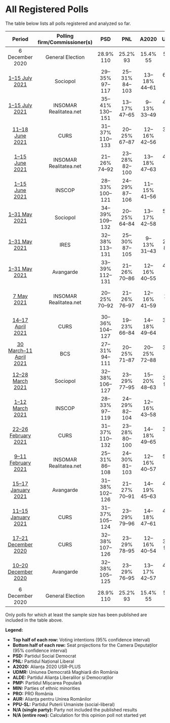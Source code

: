 # All Registered Polls

The table below lists all polls registered and analyzed so far.

| Period     | Polling firm/Commissioner(s) | PSD | PNL | A2020 | UDMR | ALDE | PMP | MIN | PRO | AUR | PPU-SL |
|:----------:|:----------------------------:|:--:|:--:|:--:|:--:|:--:|:--:|:--:|:--:|:--:|:--:|
| 6 December 2020 | General Election | 28.9% <br> 110 | 25.2% <br> 93 | 15.4% <br> 55 | 5.7% <br> 21 | 0.0% <br> 0 | 4.8% <br> 0 | 0.0% <br> 17 | 4.1% <br> 0 | 9.1% <br> 33 | 0.0% <br> 0 |
| [1–15 July 2021](2021-07-15-Sociopol.html) | Sociopol | 29–35% <br> 97–117 | 25–31% <br> 84–103 | 13–18% <br> 44–61 | 6–9% <br> 19–29 | N/A <br> N/A | 1–3% <br> 0 | N/A <br> 17 | 3–5% <br> 0–18 | 9–12% <br> 28–42 | N/A <br> N/A |
| [1–15 July 2021](2021-07-15-INSOMAR.html) | INSOMAR <br> Realitatea.net | 35–41% <br> 130–151 | 13–17% <br> 47–65 | 9–13% <br> 33–49 | 4–7% <br> 14–25 | N/A <br> N/A | N/A <br> N/A | N/A <br> 17 | N/A <br> N/A | 13–17% <br> 47–64 | N/A <br> N/A |
| [11–18 June 2021](2021-06-18-CURS.html) | CURS | 31–37% <br> 110–133 | 20–25% <br> 67–87 | 12–16% <br> 42–56 | 3–5% <br> 11–18 | N/A <br> N/A | 4–6% <br> 0–22 | N/A <br> 17 | 1–3% <br> 0 | 10–14% <br> 36–49 | 2–4% <br> 0 |
| [1–15 June 2021](2021-06-15-INSOMAR.html) | INSOMAR <br> Realitatea.net | 21–26% <br> 74–92 | 23–28% <br> 82–100 | 13–18% <br> 47–63 | 4–7% <br> 14–24 | N/A <br> N/A | N/A <br> N/A | N/A <br> 17 | 1–3% <br> 0 | 16–21% <br> 57–74 | N/A <br> N/A |
| [1–15 June 2021](2021-06-15-INSCOP.html) | INSCOP | 28–33% <br> 100–121 | 24–29% <br> 87–106 | 11–15% <br> 41–56 | N/A <br> N/A | N/A <br> N/A | 2–4% <br> 0 | N/A <br> 17 | 3–6% <br> 0–19 | 12–16% <br> 44–60 | N/A <br> N/A |
| [1–31 May 2021](2021-05-31-Sociopol.html) | Sociopol | 34–39% <br> 109–132 | 20–25% <br> 64–84 | 13–17% <br> 42–58 | 5–8% <br> 16–25 | N/A <br> N/A | 1–3% <br> 0 | N/A <br> 17 | 4–7% <br> 0–20 | 9–13% <br> 30–43 | 1–2% <br> 0 |
| [1–31 May 2021](2021-05-31-IRES.html) | IRES | 32–38% <br> 113–131 | 25–30% <br> 87–105 | 9–13% <br> 31–43 | 2–4% <br> 8–13 | N/A <br> N/A | N/A <br> N/A | N/A <br> 17 | 2–4% <br> 0 | 12–16% <br> 41–55 | N/A <br> N/A |
| [1–31 May 2021](2021-05-31-Avangarde.html) | Avangarde | 33–39% <br> 112–131 | 21–26% <br> 70–86 | 12–16% <br> 40–55 | 4–6% <br> 13–21 | N/A <br> N/A | 1–3% <br> 0 | N/A <br> 17 | 1–3% <br> 0 | 13–17% <br> 44–57 | 1–2% <br> 0 |
| [7 May 2021](2021-05-07-INSOMAR.html) | INSOMAR <br> Realitatea.net | 20–25% <br> 70–92 | 21–26% <br> 76–97 | 12–16% <br> 41–59 | 7–10% <br> 25–39 | N/A <br> N/A | 3–6% <br> 0–21 | N/A <br> 17 | 3–5% <br> 0–19 | 13–18% <br> 48–66 | N/A <br> N/A |
| [14–17 April 2021](2021-04-17-CURS.html) | CURS | 30–36% <br> 104–127 | 19–23% <br> 66–84 | 14–18% <br> 49–64 | 3–5% <br> 10–18 | N/A <br> N/A | 4–6% <br> 0–21 | N/A <br> 17 | 2–4% <br> 0 | 10–14% <br> 36–48 | 3–5% <br> 0–18 |
| [30 March–11 April 2021](2021-04-11-BCS.html) | BCS | 27–31% <br> 94–111 | 20–25% <br> 71–87 | 20–25% <br> 72–88 | 3–5% <br> 11–18 | N/A <br> N/A | 3–5% <br> 0–18 | N/A <br> 17 | 2–4% <br> 0 | 9–12% <br> 30–41 | N/A <br> N/A |
| [12–28 March 2021](2021-03-28-Sociopol.html) | Sociopol | 32–38% <br> 106–127 | 23–29% <br> 77–95 | 15–20% <br> 48–63 | 3–6% <br> 9–18 | N/A <br> N/A | 2–4% <br> 0 | N/A <br> 17 | 1–3% <br> 0 | 10–14% <br> 33–47 | N/A <br> N/A |
| [1–12 March 2021](2021-03-12-INSCOP.html) | INSCOP | 28–33% <br> 97–119 | 24–29% <br> 82–104 | 12–16% <br> 43–58 | N/A <br> N/A | N/A <br> N/A | 3–5% <br> 0–17 | N/A <br> 17 | 4–6% <br> 0–21 | 13–18% <br> 46–62 | N/A <br> N/A |
| [22–26 February 2021](2021-02-26-CURS.html) | CURS | 31–37% <br> 110–132 | 23–28% <br> 80–100 | 14–18% <br> 49–65 | 3–5% <br> 10–18 | N/A <br> N/A | 2–4% <br> 0 | N/A <br> 17 | 1–3% <br> 0 | 7–11% <br> 25–38 | 2–4% <br> 0 |
| [9–11 February 2021](2021-02-11-INSOMAR.html) | INSOMAR <br> Realitatea.net | 25–31% <br> 86–108 | 24–30% <br> 81–103 | 12–16% <br> 40–57 | 5–8% <br> 15–26 | N/A <br> N/A | 3–5% <br> 0–18 | N/A <br> 17 | 1–2% <br> 0 | 14–18% <br> 46–64 | N/A <br> N/A |
| [15–17 January 2021](2021-01-17-Avangarde.html) | Avangarde | 31–38% <br> 102–126 | 21–27% <br> 70–91 | 14–19% <br> 45–63 | 4–7% <br> 12–23 | N/A <br> N/A | 2–4% <br> 0 | N/A <br> 17 | 0–2% <br> 0 | 12–17% <br> 39–56 | N/A <br> N/A |
| [11–15 January 2021](2021-01-15-CURS.html) | CURS | 31–37% <br> 105–124 | 23–29% <br> 79–96 | 14–18% <br> 47–61 | 4–6% <br> 13–21 | N/A <br> N/A | 2–4% <br> 0 | N/A <br> 17 | 1–3% <br> 0 | 10–14% <br> 34–47 | N/A <br> N/A |
| [17–21 December 2020](2020-12-21-CURS.html) | CURS | 32–38% <br> 107–126 | 23–29% <br> 78–95 | 12–16% <br> 40–54 | 3–5% <br> 9–17 | N/A <br> N/A | 1–3% <br> 0 | N/A <br> 17 | 1–3% <br> 0 | 13–17% <br> 43–57 | N/A <br> N/A |
| [10–20 December 2020](2020-12-20-Avangarde.html) | Avangarde | 32–38% <br> 105–125 | 23–29% <br> 76–95 | 13–17% <br> 42–57 | 4–7% <br> 12–21 | N/A <br> N/A | 1–3% <br> 0 | N/A <br> 17 | 1–2% <br> 0 | 12–16% <br> 39–54 | N/A <br> N/A |
| 6 December 2020 | General Election | 28.9% <br> 110 | 25.2% <br> 93 | 15.4% <br> 55 | 5.7% <br> 21 | 0.0% <br> 0 | 4.8% <br> 0 | 0.0% <br> 17 | 4.1% <br> 0 | 9.1% <br> 33 | 0.0% <br> 0 |

Only polls for which at least the sample size has been published are included in the table above.

**Legend:**
+ **Top half of each row:** Voting intentions (95% confidence interval)
+ **Bottom half of each row:** Seat projections for the Camera Deputaților (95% confidence interval)
+ **PSD:** Partidul Social Democrat
+ **PNL:** Partidul Național Liberal
+ **A2020:** Alianța 2020 USR-PLUS
+ **UDMR:** Uniunea Democrată Maghiară din România
+ **ALDE:** Partidul Alianța Liberalilor și Democraților
+ **PMP:** Partidul Mișcarea Populară
+ **MIN:** Parties of ethnic minorities
+ **PRO:** PRO România
+ **AUR:** Alianța pentru Unirea Românilor
+ **PPU-SL:** Partidul Puterii Umaniste (social-liberal)
+ **N/A (single party):** Party not included the published results
+ **N/A (entire row):** Calculation for this opinion poll not started yet

